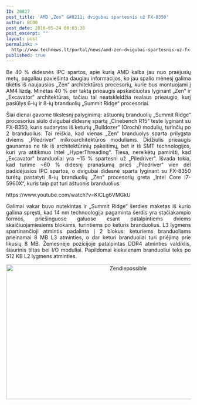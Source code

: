 ```yaml
---
ID: 20827
post_title: 'AMD „Zen“ &#8211; dvigubai spartesnis už FX-8350'
author: BC00
post_date: 2016-05-24 08:03:38
post_excerpt: ""
layout: post
permalink: >
  http://www.technews.lt/portal/news/amd-zen-dvigubai-spartesnis-uz-fx-8350/
published: true
---
```

<p style="text-align: justify;">Be 40 % didesnės IPC spartos, apie kurią AMD kalba jau nuo praėjusių metų, pagaliau paviešinta daugiau informacijos, ko jau spalio mėnesį galima tikėtis iš naujausios „Zen“ architektūros procesorių, kurie bus montuojami į AM4 lizdą. Minėtas 40 % per taktą prieaugis apskaičiuotas lyginant „Zen“ ir „Excavator“ architektūras, tačiau tai neatskleidžia realaus prieaugio, kurį pasiūlys 6-ių ir 8-ių branduolių „Summit Ridge“ procesoriai.</p>
<p style="text-align: justify;">Šiai dienai gavome tikslesnį palyginimą: aštuonių branduolių „Summit Ridge“ procesorius siūlo dvigubai didesnę spartą „Cinebench R15“ teste lyginant su FX-8350, kuris sudarytas iš keturių „Bulldozer“ (Orochi) modulių, turinčių po 2 branduolius. Tai reiškia, kad vienas „Zen“ branduolys sparta prilygsta dviems „Piledriver“ mikroarchitektūros moduliams. Didžiulis prieaugis gaunamas ne tik iš architektūrinių pakeitimų, bet ir iš SMT technologijos, kuri yra atitikmuo Intel „HyperThreading“. Tiesa, nereikėtų pamiršti, kad „Excavator“ branduoliai yra ~15 % spartesni už „Piledriver“. Išvada tokia, kad turime ~60 % didesnį pranašumą prieš „Piledriver“ vien dėl padidėjusios IPC spartos, o dvigubai didesnė sparta lyginant su FX-8350 turėtų pastatyti 8-ių branduolių „Zen“ procesorių greta „Intel Core i7-5960X“, kuris taip pat turi aštuonis branduolius.</p>
https://www.youtube.com/watch?v=KlCLg6VMGkU
<p style="text-align: justify;">Galimai vakar buvo nutekintas ir „Summit Ridge“ šerdies maketas iš kurio galima spręsti, kad 14 nm technoologija pagaminta šerdis yra stačiakampio formos, priešinguose galuose esant patalpintiems dviems skaičiuojamiesiems blokams, turintiems po keturis branduolius. L3 lygmens spartinančioji atmintis padalinta į 2 blokus: keturiems branduoliams prieinamai 8 MB L3 atminties, o dar keturi branduoliai turi priėjimą prie likusių 8 MB. Žemesnėje pozicijoje patalpintas DDR4 atminties valdiklis, šiaurinis tiltas bei I/O moduliai. Papildomai kiekvienam branduoliui teks po 512 KB L2 lygmens atminties.</p>
<p style="text-align: center;"><a href="http://www.technews.lt/portal/wp-content/uploads/2016/05/Zendiepossible.jpg"><img class="alignnone wp-image-20828" src="http://www.technews.lt/portal/wp-content/uploads/2016/05/Zendiepossible-800x452.jpg" alt="Zendiepossible" width="650" height="367" /></a></p>